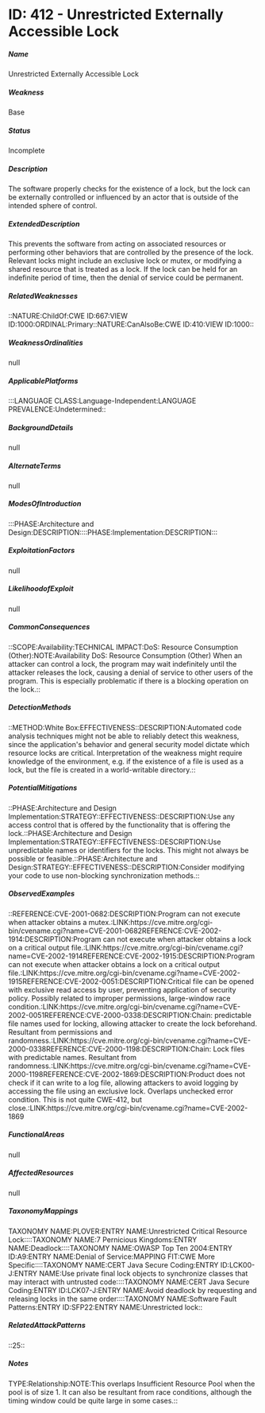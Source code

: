 # ID: 412 - Unrestricted Externally Accessible Lock
<h5>Name</h5>Unrestricted Externally Accessible Lock
<h5>Weakness</h5>Base
<h5>Status</h5>Incomplete
<h5>Description</h5>The software properly checks for the existence of a lock, but the lock can be externally controlled or influenced by an actor that is outside of the intended sphere of control.
<h5>ExtendedDescription</h5>This prevents the software from acting on associated resources or performing other behaviors that are controlled by the presence of the lock. Relevant locks might include an exclusive lock or mutex, or modifying a shared resource that is treated as a lock. If the lock can be held for an indefinite period of time, then the denial of service could be permanent.
<h5>RelatedWeaknesses</h5>::NATURE:ChildOf:CWE ID:667:VIEW ID:1000:ORDINAL:Primary::NATURE:CanAlsoBe:CWE ID:410:VIEW ID:1000::
<h5>WeaknessOrdinalities</h5>null
<h5>ApplicablePlatforms</h5>:::LANGUAGE CLASS:Language-Independent:LANGUAGE PREVALENCE:Undetermined::
<h5>BackgroundDetails</h5>null
<h5>AlternateTerms</h5>null
<h5>ModesOfIntroduction</h5>:::PHASE:Architecture and Design:DESCRIPTION::::PHASE:Implementation:DESCRIPTION:::
<h5>ExploitationFactors</h5>null
<h5>LikelihoodofExploit</h5>null
<h5>CommonConsequences</h5>::SCOPE:Availability:TECHNICAL IMPACT:DoS: Resource Consumption (Other):NOTE:Availability DoS: Resource Consumption (Other) When an attacker can control a lock, the program may wait indefinitely until the attacker releases the lock, causing a denial of service to other users of the program. This is especially problematic if there is a blocking operation on the lock.::
<h5>DetectionMethods</h5>::METHOD:White Box:EFFECTIVENESS::DESCRIPTION:Automated code analysis techniques might not be able to reliably detect this weakness, since the application's behavior and general security model dictate which resource locks are critical. Interpretation of the weakness might require knowledge of the environment, e.g. if the existence of a file is used as a lock, but the file is created in a world-writable directory.::
<h5>PotentialMitigations</h5>::PHASE:Architecture and Design Implementation:STRATEGY::EFFECTIVENESS::DESCRIPTION:Use any access control that is offered by the functionality that is offering the lock.::PHASE:Architecture and Design Implementation:STRATEGY::EFFECTIVENESS::DESCRIPTION:Use unpredictable names or identifiers for the locks. This might not always be possible or feasible.::PHASE:Architecture and Design:STRATEGY::EFFECTIVENESS::DESCRIPTION:Consider modifying your code to use non-blocking synchronization methods.::
<h5>ObservedExamples</h5>::REFERENCE:CVE-2001-0682:DESCRIPTION:Program can not execute when attacker obtains a mutex.:LINK:https://cve.mitre.org/cgi-bin/cvename.cgi?name=CVE-2001-0682REFERENCE:CVE-2002-1914:DESCRIPTION:Program can not execute when attacker obtains a lock on a critical output file.:LINK:https://cve.mitre.org/cgi-bin/cvename.cgi?name=CVE-2002-1914REFERENCE:CVE-2002-1915:DESCRIPTION:Program can not execute when attacker obtains a lock on a critical output file.:LINK:https://cve.mitre.org/cgi-bin/cvename.cgi?name=CVE-2002-1915REFERENCE:CVE-2002-0051:DESCRIPTION:Critical file can be opened with exclusive read access by user, preventing application of security policy. Possibly related to improper permissions, large-window race condition.:LINK:https://cve.mitre.org/cgi-bin/cvename.cgi?name=CVE-2002-0051REFERENCE:CVE-2000-0338:DESCRIPTION:Chain: predictable file names used for locking, allowing attacker to create the lock beforehand. Resultant from permissions and randomness.:LINK:https://cve.mitre.org/cgi-bin/cvename.cgi?name=CVE-2000-0338REFERENCE:CVE-2000-1198:DESCRIPTION:Chain: Lock files with predictable names. Resultant from randomness.:LINK:https://cve.mitre.org/cgi-bin/cvename.cgi?name=CVE-2000-1198REFERENCE:CVE-2002-1869:DESCRIPTION:Product does not check if it can write to a log file, allowing attackers to avoid logging by accessing the file using an exclusive lock. Overlaps unchecked error condition. This is not quite CWE-412, but close.:LINK:https://cve.mitre.org/cgi-bin/cvename.cgi?name=CVE-2002-1869
<h5>FunctionalAreas</h5>null
<h5>AffectedResources</h5>null
<h5>TaxonomyMappings</h5>TAXONOMY NAME:PLOVER:ENTRY NAME:Unrestricted Critical Resource Lock::::TAXONOMY NAME:7 Pernicious Kingdoms:ENTRY NAME:Deadlock::::TAXONOMY NAME:OWASP Top Ten 2004:ENTRY ID:A9:ENTRY NAME:Denial of Service:MAPPING FIT:CWE More Specific::::TAXONOMY NAME:CERT Java Secure Coding:ENTRY ID:LCK00-J:ENTRY NAME:Use private final lock objects to synchronize classes that may interact with untrusted code::::TAXONOMY NAME:CERT Java Secure Coding:ENTRY ID:LCK07-J:ENTRY NAME:Avoid deadlock by requesting and releasing locks in the same order::::TAXONOMY NAME:Software Fault Patterns:ENTRY ID:SFP22:ENTRY NAME:Unrestricted lock::
<h5>RelatedAttackPatterns</h5>::25::
<h5>Notes</h5>TYPE:Relationship:NOTE:This overlaps Insufficient Resource Pool when the pool is of size 1. It can also be resultant from race conditions, although the timing window could be quite large in some cases.::

